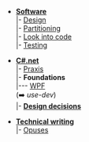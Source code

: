 - [__Software__](readme+/dev/)\
|- [Design](readme+/dev/design/)\
|- [Partitioning](readme+/dev/design/readme+/software-parts)\
|- [Look into code](readme+/dev/code/)\
|- [Testing](readme+/dev/testing/)

- [__C#.net__](readme+/.net)\
|- [Praxis](readme+/.net/readme+)\
|- **Foundations**\
|--- [WPF](readme+/.net/wpf/)\
(➡️ _use-dev_)\
|- [**Design decisions**](https://github.com/Kyriosity/use-dev/blob/main/readme+/decisions) 


- [__Technical writing__](readme+/pencraft)\
|- [Opuses](readme+/pencraft/readme+/opuses/)

